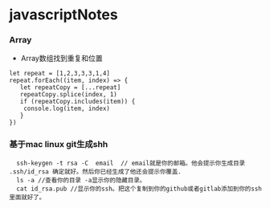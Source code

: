 # javascriptNotes

### Array
* Array数组找到重复和位置
```
let repeat = [1,2,3,3,3,1,4] 
repeat.forEach((item, index) => {
   let repeatCopy = [...repeat]
   repeatCopy.splice(index, 1)
   if (repeatCopy.includes(item)) {
	console.log(item, index)
   }
})
```
### 基于mac linux git生成shh
```
  ssh-keygen -t rsa -C  email  // email就是你的邮箱。他会提示你生成目录 .ssh/id_rsa 确定就好。然后你已经生成了他还会提示你覆盖.
  ls -a //查看你的目录 -a显示你的隐藏目录。
  cat id_rsa.pub //显示你的ssh。把这个复制到你的github或者gitlab添加到你的ssh里面就好了。
```

